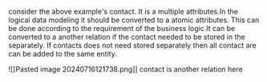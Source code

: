 consider the above example's contact. It is a multiple attributes.In the logical data modeling it should be converted to a atomic attributes.  This can be done according to the requirement of the business logic.It can be converted to a another relation if the contact needed to be stored in the separately. If contacts does not need stored separately then all contact are can be added to  the same entity. 

![[Pasted image 20240716121738.png]]
contact is another relation here 